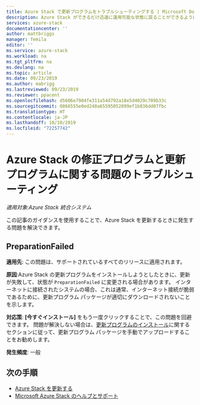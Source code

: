 ```yaml
---
title: Azure Stack で更新プログラムをトラブルシューティングする | Microsoft Docs
description: Azure Stack ができるだけ迅速に運用可能な状態に戻ることができるように、Azure Stack オペレーターが更新プログラムに関する問題を解決する方法について説明します。
services: azure-stack
documentationcenter: ''
author: mattbriggs
manager: femila
editor: ''
ms.service: azure-stack
ms.workload: na
ms.tgt_pltfrm: na
ms.devlang: na
ms.topic: article
ms.date: 09/23/2019
ms.author: mabrigg
ms.lastreviewed: 09/23/2019
ms.reviewer: ppacent
ms.openlocfilehash: d5606e7904fe311a54d792a18e5d4029c709b33c
ms.sourcegitcommit: 0866555e0ed240a65595052899ef1b836dd07fbc
ms.translationtype: HT
ms.contentlocale: ja-JP
ms.lasthandoff: 10/10/2019
ms.locfileid: "72257742"
---
```

# <a name="troubleshooting-patch-and-update-issues-for-azure-stack"></a>Azure Stack の修正プログラムと更新プログラムに関する問題のトラブルシューティング

*適用対象:Azure Stack 統合システム*

この記事のガイダンスを使用することで、Azure Stack を更新するときに発生する問題を解決できます。

## <a name="preparationfailed"></a>PreparationFailed

**適用先**: この問題は、サポートされているすべてのリリースに適用されます。

**原因**:Azure Stack の更新プログラムをインストールしようとしたときに、更新が失敗して、状態が `PreparationFailed` に変更される場合があります。 インターネットに接続されたシステムの場合、これは通常、インターネット接続が脆弱であるために、更新プログラム パッケージが適切にダウンロードされないことを示します。 

**対応策**: **[今すぐインストール]** をもう一度クリックすることで、この問題を回避できます。 問題が解決しない場合は、[更新プログラムのインストール](azure-stack-apply-updates.md?#install-updates-and-monitor-progress)に関するセクションに従って、更新プログラム パッケージを手動でアップロードすることをお勧めします。

**発生頻度**: 一般

## <a name="next-steps"></a>次の手順

- [Azure Stack を更新する](azure-stack-updates.md)  
- [Microsoft Azure Stack のヘルプとサポート](azure-stack-help-and-support-overview.md)
